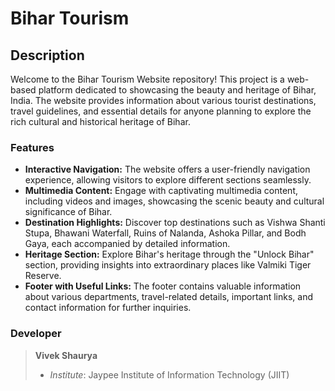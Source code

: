 # Bihar Tourism

## Description

Welcome to the Bihar Tourism Website repository! This project is a web-based platform dedicated to showcasing the beauty and heritage of Bihar, India. The website provides information about various tourist destinations, travel guidelines, and essential details for anyone planning to explore the rich cultural and historical heritage of Bihar.

### Features

- **Interactive Navigation:** The website offers a user-friendly navigation experience, allowing visitors to explore different sections seamlessly.
- **Multimedia Content:** Engage with captivating multimedia content, including videos and images, showcasing the scenic beauty and cultural significance of Bihar.
- **Destination Highlights:** Discover top destinations such as Vishwa Shanti Stupa, Bhawani Waterfall, Ruins of Nalanda, Ashoka Pillar, and Bodh Gaya, each accompanied by detailed information.
- **Heritage Section:** Explore Bihar's heritage through the "Unlock Bihar" section, providing insights into extraordinary places like Valmiki Tiger Reserve.
- **Footer with Useful Links:** The footer contains valuable information about various departments, travel-related details, important links, and contact information for further inquiries.

### Developer

> **Vivek Shaurya**
>
> - _Institute_: Jaypee Institute of Information Technology (JIIT)
